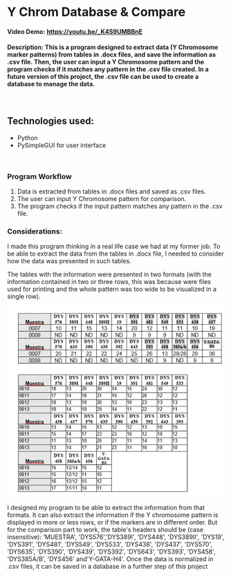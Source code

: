 # Y Chrom Database & Compare
#### Video Demo:  https://youtu.be/_K4S9UMBBnE
#### Description: This is a program designed to extract data (Y Chromosome marker patterns) from tables in .docx files, and save the information as .csv file. Then, the user can input a Y Chromosome pattern and the program checks if it matches any pattern in the .csv file created. In a future version of this project, the .csv file can be used to create a database to manage the data.


</br>

## Technologies used:
- Python
- PySimpleGUI for user interface

</br>


### Program Workflow

1. Data is extracted from tables in .docx files and saved as .csv files. 
2. The user can input Y Chromosome pattern for comparison.
3. The program checks if the input pattern matches any pattern in the .csv file.

### Considerations:
I made this program thinking in a real life case we had at my former job. 
To be able to extract the data from the tables in .docx file, I needed to consider how the data was presented in such tables. 

The tables with the information were presented in two formats (with the information contained in two or three rows, this was because were files used for printing and the whole pattern was too wide to be visualized in a single row). 


![table format](https://github.com/PauHiga/Y-Chrom-database-and-compare/blob/main/images/table-examples.png)


I designed my program to be able to extract the information from that formats. 
It can also extract the information if the Y chromosome pattern is displayed in more or less rows, or if the markers are in different order. But for the comparison part to work, the table's headers should be (case insensitive): 'MUESTRA', 'DYS576','DYS389I', 'DYS448', 'DYS389II', 'DYS19', 'DYS391', 'DYS481', 'DYS549', 'DYS533', 'DYS438', 'DYS437', 'DYS570', 'DYS635', 'DYS390', 'DYS439', 'DYS392', 'DYS643', 'DYS393', 'DYS458', 'DYS385A/B', 'DYS456' and'Y-GATA-H4'.
Once the data is normalized in .csv files, it can be saved in a database in a further step of this project
